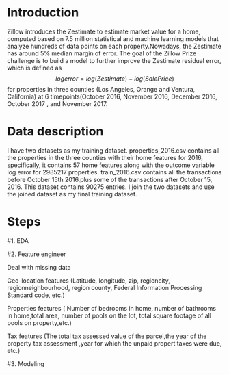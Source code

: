 # Introduction

Zillow introduces the Zestimate to estimate market value for a home, computed based on 7.5 million statistical and machine learning models that analyze hundreds of data points on each property.Nowadays, the Zestimate has around 5% median margin of error. The goal of the Zillow Prize challenge is to build a model to further improve the Zestimate residual error, which is defined as $$logerror=log(Zestimate)−log(SalePrice)$$ for properties in three counties (Los Angeles, Orange and Ventura, California) at 6 timepoints(October 2016, November 2016, December 2016, October 2017 , and November 2017.


# Data description

I have two datasets as my training dataset. properties_2016.csv contains all the properties in the three counties with their home features for 2016, specifically, it contains 57 home features along with the outcome variable log error for 2985217 properties. train_2016.csv contains all the transactions before October 15th 2016,plus some of the transactions after October 15, 2016. This dataset contains 90275 entries. I join the two datasets and use the joined dataset as my final training dataset.


# Steps

#1. EDA

#2. Feature engineer 

Deal with missing data

Geo-location features (Latitude, longitude, zip, regioncity, regionneighbourhood, region county,  Federal Information Processing Standard code, etc.)

Properties features ( Number of bedrooms in home, number of bathrooms in home,total area, number of pools on the lot, total square footage of all pools on property,etc.)

Tax features (The total tax assessed value of the parcel,the year of the property tax assessment ,year for which the unpaid propert taxes were due, etc.)

#3. Modeling 
